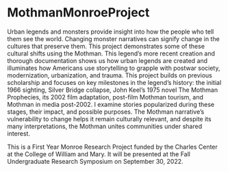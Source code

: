 # MothmanMonroeProject
Urban legends and monsters provide insight into how the people who tell them see the world. Changing monster narratives can signify change in the cultures that preserve them. This project demonstrates some of these cultural shifts using the Mothman. This legend’s more recent creation and thorough documentation shows us how urban legends are created and illuminates how Americans use storytelling to grapple with postwar society, modernization, urbanization, and trauma. This project builds on previous scholarship and focuses on key milestones in the legend’s history: the initial 1966 sighting, Silver Bridge collapse, John Keel’s 1975 novel The Mothman Prophecies, its 2002 film adaptation, post-film Mothman tourism, and Mothman in media post-2002. I examine stories popularized during these stages, their impact, and possible purposes. The Mothman narrative’s vulnerability to change helps it remain culturally relevant, and despite its many interpretations, the Mothman unites communities under shared interest. 

This is a First Year Monroe Research Project funded by the Charles Center at the College of William and Mary. It will be presented at the Fall Undergraduate Research Symposium on September 30, 2022.
